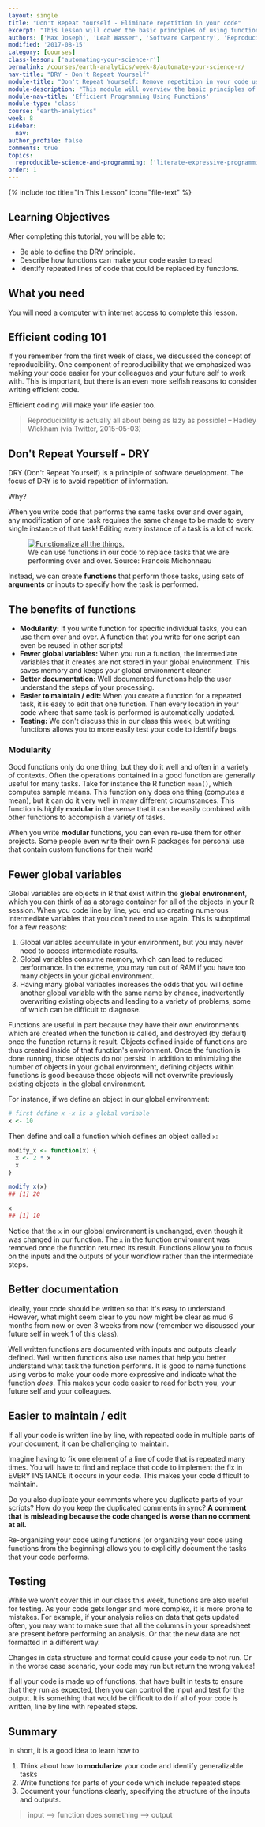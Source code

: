 ```yaml
---
layout: single
title: "Don't Repeat Yourself - Eliminate repetition in your code"
excerpt: "This lesson will cover the basic principles of using functions and why they are important."
authors: ['Max Joseph', 'Leah Wasser', 'Software Carpentry', 'Reproducible Science Curriculum Community']
modified: '2017-08-15'
category: [courses]
class-lesson: ['automating-your-science-r']
permalink: /courses/earth-analytics/week-8/automate-your-science-r/
nav-title: "DRY - Don't Repeat Yourself"
module-title: "Don't Repeat Yourself: Remove repetition in your code using functions in R."
module-description: "This module will overview the basic principles of DRY - don't repeat yourself. It will then walk you through incorporating functions into your scientific programming to increase efficiency, clarity, and readability. "
module-nav-title: 'Efficient Programming Using Functions'
module-type: 'class'
course: "earth-analytics"
week: 8
sidebar:
  nav:
author_profile: false
comments: true
topics: 
  reproducible-science-and-programming: ['literate-expressive-programming', 'functions']
order: 1
---
```



{% include toc title="In This Lesson" icon="file-text" %}

<div class='notice--success' markdown="1">

## <i class="fa fa-graduation-cap" aria-hidden="true"></i> Learning Objectives

After completing this tutorial, you will be able to:

* Be able to define the DRY principle.
* Describe how functions can make your code easier to read
* Identify repeated lines of code that could be replaced by functions.

## <i class="fa fa-check-square-o fa-2" aria-hidden="true"></i> What you need

You will need a computer with internet access to complete this lesson.

</div>


## Efficient coding 101

If you remember from the first week of class, we discussed the concept of
reproducibility. One component of reproducibility that we emphasized was making
your code easier
for your colleagues and your future self to work with. This is important,
but there is an even more selfish reasons to consider writing efficient code.

Efficient coding will make your life easier too.

> Reproducibility is actually all about being as lazy as possible!
> – Hadley Wickham (via Twitter, 2015-05-03)


## Don't Repeat Yourself - DRY

DRY (Don't Repeat Yourself) is a principle of software development. The focus of
DRY is to avoid repetition of information.

Why?

When you write code that performs the same tasks over and over again, any
modification of one task requires the same change to be made to every single
instance of that task! Editing every instance of a task is a lot of work.


<figure>
 <a href="{{ site.url}}/images/courses/earth-analytics/week-8/funct-all-things.png">
 <img src="{{ site.url}}/images/courses/earth-analytics/week-8/funct-all-things.png" alt="Functionalize all the things."></a>
    <figcaption>We can use functions in our code to replace tasks that we are performing over and over. Source: Francois Michonneau
    </figcaption>
</figure>

Instead, we can create **functions** that perform those tasks, using sets of
**arguments** or inputs to specify how the task is performed.

## The benefits of functions

* **Modularity:** If you write function for specific individual tasks, you can use them over and over. A function that you write for one script can even be reused in other scripts!
* **Fewer global variables:** When you run a function, the intermediate variables that it creates are not stored in your global environment. This saves memory and keeps your global environment cleaner.
* **Better documentation:** Well documented functions help the user understand the steps of your processing.
* **Easier to maintain / edit:** When you create a function for a repeated task, it is easy to edit that one function. Then every location in your code where that same task is performed is automatically updated.
* **Testing:** We don't discuss this in our class this week, but writing functions allows you to more easily test your code to identify bugs.

### Modularity

Good functions only do one thing, but they do it well and often in a variety of contexts.
Often the operations contained in a good function are generally useful for many tasks.
Take for instance the R function `mean()`, which computes sample means.
This function only does one thing (computes a mean), but it can do it very well in many different circumstances.
This function is highly **modular** in the sense that it can be easily combined with other functions to accomplish a variety of tasks.

When you write **modular** functions, you can even re-use them for other projects.
Some people even write their own R packages for personal use that contain custom functions for their work!

## Fewer global variables

Global variables are objects in R that exist within the **global environment**, which you can think of as a storage container for all of the objects in your R session.
When you code line by line, you end up creating numerous intermediate variables
that you don't need to use again.
This is suboptimal for a few reasons:

1. Global variables accumulate in your environment, but you may never need to access intermediate results.
2. Global variables consume memory, which can lead to reduced performance. In the extreme, you may run out of RAM if you have too many objects in your global environment.
3. Having many global variables increases the odds that you will define another global variable with the same name by chance, inadvertently overwriting existing objects and leading to a variety of problems, some of which can be difficult to diagnose.

Functions are useful in part because they have their own environments which are created when the function is called, and destroyed (by default) once the function returns it result.
Objects defined inside of functions are thus created inside of that function's environment.
Once the function is done running, those objects do not persist.
In addition to minimizing the number of objects in your global environment, defining objects within functions is good because those objects will not overwrite previously existing objects in the global environment.

For instance, if we define an object in our global environment:


```r
# first define x -x is a global variable
x <- 10
```

Then define and call a function which defines an object called `x`:


```r
modify_x <- function(x) {
  x <- 2 * x
  x
}

modify_x(x)
## [1] 20

x
## [1] 10
```

Notice that the `x` in our global environment is unchanged, even though it was changed in our function.
The `x` in the function environment was removed once the function returned its result.
Functions allow you to focus on the inputs and the outputs of your workflow rather
than the intermediate steps.

## Better documentation

Ideally, your code should be written so that it's easy to understand.
However, what might seem clear to you now might be clear as mud 6 months from now
or even 3 weeks from now (remember we discussed your future self in week 1 of this class).

Well written functions are documented with inputs and outputs clearly defined.
Well written functions also use names that help you better understand what task the
function performs.
It is good to name functions using verbs to make your code more expressive and indicate what the function *does*.
This makes your code easier to read for both you, your future self and your colleagues.

## Easier to maintain / edit

If all your code is written line by line, with repeated code in
multiple parts of your document, it can be challenging to maintain.

Imagine having to fix one element of a line of code that is repeated many times.
You will have to find and replace that code to implement the fix in EVERY INSTANCE
it occurs in your code. This makes your code difficult to maintain.

Do you also duplicate your comments where you duplicate parts of your scripts?
How do you keep the duplicated comments in sync?
**A comment that is misleading because the code changed is worse than no comment at all.**

Re-organizing your code using functions (or organizing your code using functions
from the beginning) allows you to explicitly document the tasks that your code performs.

## Testing

While we won't cover this in our class this week, functions are also useful for testing.
As your code gets longer and more complex, it is more prone to mistakes. For example, if your
analysis relies on data that gets updated often, you may want to make sure that
all the columns in your spreadsheet are present before performing an analysis.
Or that the new data are not formatted in a different way.

Changes in data structure and format could cause your code to not run. Or in the
worse case scenario, your code may run but return the wrong values!

If all your code is made up of functions, that have built in tests to ensure
that they run as expected, then you can control the input and test for the output.
It is something that would be difficult to do if all of your code is written,
line by line with repeated steps.

## Summary

In short, it is a good idea to learn how to

1. Think about how to **modularize** your code and identify generalizable tasks
2. Write functions for parts of your code which include repeated steps
3. Document your functions clearly, specifying the structure of the inputs and outputs.


> input --> function does something --> output
